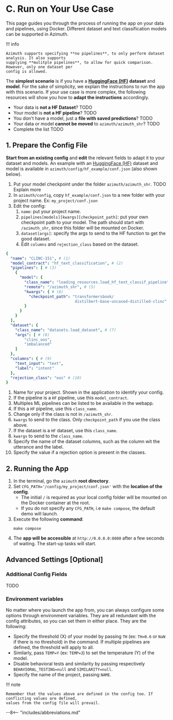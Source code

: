 # C. Run on Your Use Case

This page guides you through the process of running the app on your data and pipelines, using
Docker. Different dataset and text classification models can be supported in Azimuth.

!!! info

    Azimuth supports specifying **no pipelines**, to only perform dataset analysis. It also supports
    supplying **mulitple pipelines**, to allow for quick comparison. However, only one dataset per
    config is allowed.

The **simplest scenario** is if you have a [**HuggingFace (HF)**](http://www.huggingface.co)
**dataset** and **model**. For the sake of simplicity, we explain the instructions to run the app
with this scenario. If your use case is more complex, the following resources will show you how
to **adapt the instructions** accordingly.

* Your data is **not a HF Dataset**? TODO
* Your model is **not a HF pipeline**? TODO
* You don't have a model, just a **file with saved predictions**? TODO
* Your data or model **cannot be moved** to `azimuth/azimuth_shr`? TODO
* Complete the list TODO

## 1. Prepare the Config File

**Start from an existing config** and **edit** the relevant fields to adapt it to your dataset and
models. An example with an [HuggingFace (HF)](http://www.huggingface.co) dataset and model is
available in `azimuth/config/hf_example/conf.json` (also shown below).

1. Put your model checkpoint under the folder `azimuth/azimuth_shr`. TODO Explain more
2. In `azimuth/config`, copy `hf_example/conf.json` to a new folder with your project name.
   Ex: `my_project/conf.json`
3. Edit the config:
    1. `name`: put your project name.
    2. `pipelines[models][kwargs][checkpoint_path]`: put your own checkpoint path to your model. The
       path should start with `/azimuth_shr`, since this folder will be mounted on Docker.
    3. `dataset[args]`: specify the args to send to the HF function to get the good dataset.
    4. Edit `columns` and `rejection_class` based on the dataset.

```yaml
{
  "name": "CLINC-151", # (1)
  "model_contract": "hf_text_classification", # (2)
  "pipelines": [ # (3)
    {
      "model": {
        "class_name": "loading_resources.load_hf_text_classif_pipeline", # (4)
        "remote": "/azimuth_shr", # (5)
        "kwargs": { # (6)
          "checkpoint_path": "transformersbook/
                              distilbert-base-uncased-distilled-clinc"
        }
      }
    }
  ],
  "dataset": {
    "class_name": "datasets.load_dataset", # (7)
    "args": [ # (8)
        "clinc_oos",
        "imbalanced"
    ]
  },
  "columns": { # (9)
    "text_input": "text",
    "label": "intent"
  },
  "rejection_class": "oos" # (10)
}
```

1. Name for your project. Shown in the application to identify your config.
2. If the pipeline is a `HF` pipeline, use this `model_contract`.
3. Multiples ML pipelines can be listed to be available in the webapp.
4. If this a `HF` pipeline, use this `class_name`.
5. Change only if the class is not in `/azimuth_shr`.
6. `kwargs` to send to the class. Only `checkpoint_path` if you use the class above.
7. If the dataset is a `HF` dataset, use this `class_name`.
8. `kwargs` to send to the `class_name`.
9. Specify the name of the dataset columns, such as the column wit the utterance and the label.
10. Specify the value if a rejection option is present in the classes.

## 2. Running the App

1. In the terminal, go the `azimuth` **root directory**.
2. Set `CFG_PATH='/config/my_project/conf.json'` with the **location of the config**.
    * The initial `/` is required as your local config folder will be mounted on the Docker
      container at the root.
    * If you do not specify any `CFG_PATH`, i.e `make compose`, the default demo will launch.
3. Execute the following **command**:
    ```
    make compose
    ```
4. The **app will be accessible** at `http://0.0.0.0:8080` after a few seconds of waiting. The
   start-up tasks will start.

## Advanced Settings [Optional]

### Additional Config Fields

TODO

### Environment variables

No matter where you launch the app from, you can always configure some options through environment
variables. They are all redundant with the config attributes, so you can set them in either place.
They are the following:

* Specify the threshold (X) of your model by passing `TH` (ex: `TH=0.6` or `NaN` if there is no
  threshold) in the command. If multiple pipelines are defined, the threshold will apply to all.
* Similarly, pass `TEMP=Y` (ex: `TEMP=3`) to set the temperature (Y) of the model.
* Disable behavioral tests and similarity by passing respectively `BEHAVIORAL_TESTING=null` and
  `SIMILARITY=null`.
* Specify the name of the project, passing `NAME`.

!!! note

    Remember that the values above are defined in the config too. If conflicting values are defined,
    values from the config file will prevail.

--8<-- "includes/abbreviations.md"
